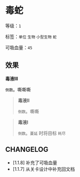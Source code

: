# 毒蛇

等级：`1`

标签：`单位` `生物` `小型生物` `蛇`

可吸血量：`45`

## 效果

**毒液III**

`倒数`。嘶嘶嘶

> **毒液II**
>
> `倒数`。嘶嘶

> **毒液I**
>
> `倒数`。`蔓延` 时将目标 `耗尽`

## CHANGELOG

- [1.1.8] 补充了可吸血量
- [1.1.7] 从关卡设计中补充回文档

